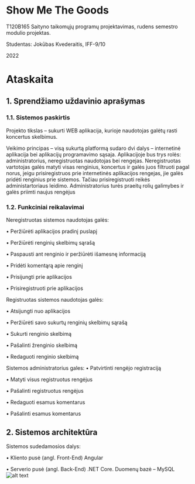 # Show Me The Goods

T120B165 Saityno taikomųjų programų projektavimas, rudens semestro modulio projektas.

Studentas: Jokūbas Kvederaitis, IFF-9/10

2022

# Ataskaita
## 1.	Sprendžiamo uždavinio aprašymas	
### 1.1. Sistemos paskirtis

Projekto tikslas – sukurti WEB aplikacija, kurioje naudotojas galėtų rasti koncertus skelbimus.

Veikimo principas – visą sukurtą platformą sudaro dvi dalys – internetinė aplikacija bei aplikacijų programavimo sąsaja. Aplikacijoje bus trys rolės: administratorius, neregistruotas naudotojas bei rengejas. Neregistruotas vartotojas galės matyti visas renginius, koncertus ir galės juos filtruoti pagal norus, jeigu prisiregistruos prie internetinės aplikacijos rengejas, jie galės pridėti renginius prie sistemos. Tačiau prisiregistruoti reikės administartoriaus leidimo. Administratorius turės praeitų rolių galimybes ir galės priimti naujus rengėjus

### 1.2. Funkciniai reikalavimai
Neregistruotas sistemos naudotojas galės:

•	Peržiūrėti aplikacijos pradinį puslapį

•	Peržiūrėti renginių skelbimų sąrašą

•	Paspausti ant renginio ir peržiūrėti išamesnę informaciją

•	Pridėti komentąrą apie renginį

•	Prisijungti prie aplikacijos

•	Prisiregistruoti prie aplikacijos

Registruotas sistemos naudotojas galės:

•	Atsijungti nuo aplikacijos

•	Peržiūrėti savo sukurtų renginių skelbimų sąrašą

•	Sukurti renginio skelbimą

•	Pašalinti žrenginio skelbimą

•	Redaguoti renginio skelbimą

Sistemos administratorius gales:
•	Patvirtinti rengėjo registraciją

•	Matyti visus registruotus rengėjus

•	Pašalinti registruotus rengėjus

•	Redaguoti esamus komentarus

•	Pašalinti esamus komentarus


## 2.	Sistemos architektūra
Sistemos sudedamosios dalys:

•	Kliento pusė (angl. Front-End)  Angular

•	Serverio pusė (angl. Back-End)  .NET Core. Duomenų bazė – MySQL
![alt text](https://cdn.discordapp.com/attachments/406114988504252419/1032978916740182107/unknown.png)


